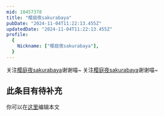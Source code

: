 ```yaml
---
mid: 10457378
title: "樱庭夜sakurabaya"
pubDate: "2024-11-04T11:22:13.455Z"
updatedDate: "2024-11-04T11:22:13.455Z"
profile:
  {
    Nickname: ["樱庭夜sakurabaya"],
  }
---
```


关注[樱庭夜sakurabaya](https://space.bilibili.com/10457378)谢谢喵~ 关注[樱庭夜sakurabaya](https://space.bilibili.com/10457378)谢谢喵~

## 此条目有待补充
你可以在[这里](https://github.com/Yuhanawa/VTuber.ICU/edit/master/src/content/v/樱庭夜sakurabaya/index.md)编辑本文
